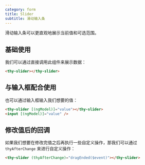 ```yaml
---
category: form
title: Slider
subtitle: 滑动输入条
---
```


滑动输入条可以更直观地展示当前值和可选范围。

## 基础使用
我们可以通过直接调用此组件来展示数据：
```html
<thy-slider></thy-slider>
```
<example name="thy-slider-basic-example" />  

## 与输入框配合使用  
也可以通过输入框输入我们想要的值：
```html
<thy-slider [(ngModel)]="value"></thy-slider>
<input [(ngModel)]="value" />
```
<example name="thy-slider-input-value-example" />  

## 修改值后的回调
如果我们想要在修改完值之后再执行一些自定义操作，那我们可以通过 `thyAfterChange` 来进行自定义操作：
```html
<thy-slider (thyAfterChange)="dragEnded($event)"></thy-slider>
```

<example name="thy-slider-drag-end-callback-example" />  
